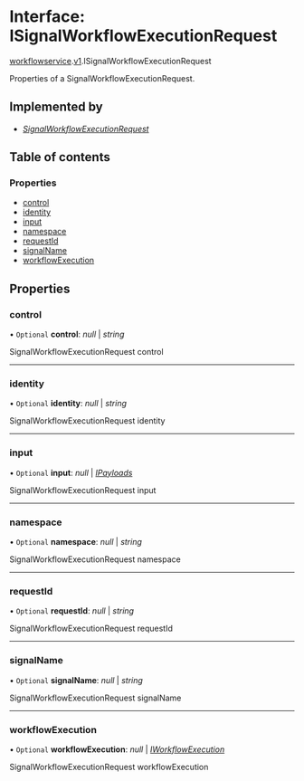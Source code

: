 # Interface: ISignalWorkflowExecutionRequest

[workflowservice](../modules/proto.temporal.api.workflowservice.md).[v1](../modules/proto.temporal.api.workflowservice.v1.md).ISignalWorkflowExecutionRequest

Properties of a SignalWorkflowExecutionRequest.

## Implemented by

* [*SignalWorkflowExecutionRequest*](../classes/proto.temporal.api.workflowservice.v1.signalworkflowexecutionrequest.md)

## Table of contents

### Properties

- [control](proto.temporal.api.workflowservice.v1.isignalworkflowexecutionrequest.md#control)
- [identity](proto.temporal.api.workflowservice.v1.isignalworkflowexecutionrequest.md#identity)
- [input](proto.temporal.api.workflowservice.v1.isignalworkflowexecutionrequest.md#input)
- [namespace](proto.temporal.api.workflowservice.v1.isignalworkflowexecutionrequest.md#namespace)
- [requestId](proto.temporal.api.workflowservice.v1.isignalworkflowexecutionrequest.md#requestid)
- [signalName](proto.temporal.api.workflowservice.v1.isignalworkflowexecutionrequest.md#signalname)
- [workflowExecution](proto.temporal.api.workflowservice.v1.isignalworkflowexecutionrequest.md#workflowexecution)

## Properties

### control

• `Optional` **control**: *null* \| *string*

SignalWorkflowExecutionRequest control

___

### identity

• `Optional` **identity**: *null* \| *string*

SignalWorkflowExecutionRequest identity

___

### input

• `Optional` **input**: *null* \| [*IPayloads*](proto.temporal.api.common.v1.ipayloads.md)

SignalWorkflowExecutionRequest input

___

### namespace

• `Optional` **namespace**: *null* \| *string*

SignalWorkflowExecutionRequest namespace

___

### requestId

• `Optional` **requestId**: *null* \| *string*

SignalWorkflowExecutionRequest requestId

___

### signalName

• `Optional` **signalName**: *null* \| *string*

SignalWorkflowExecutionRequest signalName

___

### workflowExecution

• `Optional` **workflowExecution**: *null* \| [*IWorkflowExecution*](proto.temporal.api.common.v1.iworkflowexecution.md)

SignalWorkflowExecutionRequest workflowExecution
